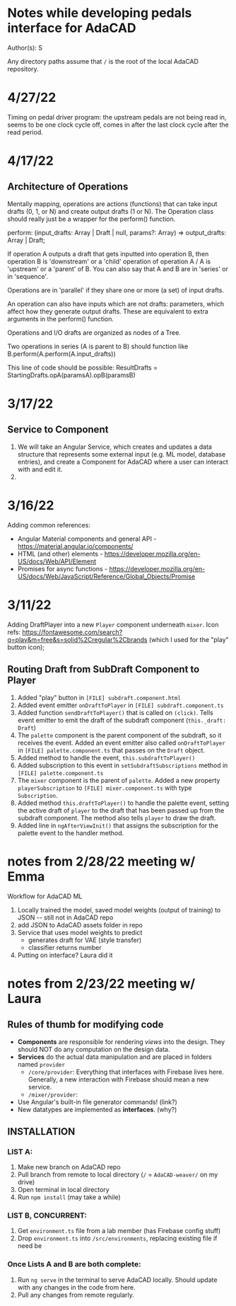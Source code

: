 # Notes while developing pedals interface for AdaCAD

Author(s): S

Any directory paths assume that `/` is the root of the local AdaCAD repository.

# 4/27/22
Timing on pedal driver program: the upstream pedals are not being read in, seems to be one clock cycle off, comes in after the last clock cycle after the read period.

# 4/17/22
## Architecture of Operations
Mentally mapping, operations are actions (functions) that can take input drafts (0, 1, or N) and create output drafts (1 or N). The Operation class should really just be a wrapper for the perform() function.

perform: (input_drafts: Array<Draft> | Draft | null, params?: Array<OpParams>) => output_drafts: Array<Draft> | Draft;

If operation A outputs a draft that gets inputted into operation B, then operation B is 'downstream' or a 'child' operation of operation A / A is 'upstream' or a 'parent' of B. You can also say that A and B are in 'series' or in 'sequence'.

Operations are in 'parallel' if they share one or more (a set) of input drafts.

An operation can also have inputs which are not drafts: parameters, which affect how they generate output drafts. These are equivalent to extra arguments in the perform() function.

Operations and I/O drafts are organized as nodes of a Tree.

Two operations in series (A is parent to B) should function like B.perform(A.perform(A.input_drafts))

This line of code should be possible: ResultDrafts = StartingDrafts.opA(paramsA).opB(paramsB)

# 3/17/22

## Service to Component
1. We will take an Angular Service, which creates and updates a data structure that represents some external input (e.g. ML model, database entries), and create a Component for AdaCAD where a user can interact with and edit it.
2. 

# 3/16/22
Adding common references: 
- Angular Material components and general API - https://material.angular.io/components/
- HTML (and other) elements - https://developer.mozilla.org/en-US/docs/Web/API/Element
- Promises for async functions - https://developer.mozilla.org/en-US/docs/Web/JavaScript/Reference/Global_Objects/Promise

# 3/11/22
Adding DraftPlayer into a new `Player` component underneath `mixer`.
Icon refs: https://fontawesome.com/search?q=play&m=free&s=solid%2Cregular%2Cbrands (which I used for the "play" button icon);

## Routing Draft from SubDraft Component to Player  

1. Added "play" button in `[FILE] subdraft.component.html`
2. Added event emitter `onDraftToPlayer` in `[FILE] subdraft.component.ts`
3. Added function `sendDraftToPlayer()` that is called on `(click)`. Tells event emitter to emit the draft of the subdraft component (`this._draft: Draft`)
4. The `palette` component is the parent component of the subdraft, so it receives the event. Added an event emitter also called `onDraftToPlayer` in `[FILE] palette.component.ts` that passes on the `Draft` object.
5. Added method to handle the event, `this.subdraftToPlayer()`
6. Added subscription to this event in `setSubdraftSubscriptions` method in `[FILE] palette.component.ts`
7. The `mixer` component is the parent of `palette`. Added a new property `playerSubscription` to `[FILE] mixer.component.ts` with type `Subscription`.
8. Added method `this.draftToPlayer()` to handle the palette event, setting the active draft of `player` to the draft that has been passed up from the subdraft component. The method also tells `player` to draw the draft.
9. Added line in `ngAfterViewInit()` that assigns the subscription for the palette event to the handler method.


# notes from 2/28/22 meeting w/ Emma
Workflow for AdaCAD ML
1. Locally trained the model, saved model weights (output of training) to JSON -- still not in AdaCAD repo
2. add JSON to AdaCAD assets folder in repo
3. Service that uses model weights to predict
    - generates draft for VAE (style transfer)
    - classifier returns number
4. Putting on interface? Laura did it

# notes from 2/23/22 meeting w/ Laura
## Rules of thumb for modifying code
- **Components** are responsible for rendering *views* into the design. They should NOT do any computation on the design data.
- **Services** do the actual data manipulation and are placed in folders named `provider`
    - `/core/provider`: Everything that interfaces with Firebase lives here. Generally, a new interaction with Firebase should mean a new service.
    - `/mixer/provider`: 
- Use Angular's built-in file generator commands! (link?)
- New datatypes are implemented as **interfaces**. (why?)

## INSTALLATION
### LIST A:
1. Make new branch on AdaCAD repo
2. Pull branch from remote to local directory (`/` = `AdaCAD-weaver/` on my drive)
3. Open terminal in local directory
4. Run `npm install` (may take a while)

### LIST B, CONCURRENT:
1. Get `environment.ts` file from a lab member (has Firebase config stuff)
2. Drop `environment.ts` into `/src/environments`, replacing existing file if need be

### Once Lists A and B are both complete:
1. Run `ng serve` in the terminal to serve AdaCAD locally. Should update with any changes in the code from here.
2. Pull any changes from remote regularly.
